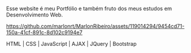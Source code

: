 Esse website é meu Portfólio e também fruto dos meus estudos em Desenvolvimento Web.

https://github.com/marlonrt/MarlonRibeiro/assets/119014294/9454cd71-150a-41cf-891c-8d102c9194e7

HTML | CSS | JavaScript | AJAX | JQuery | Bootstrap
